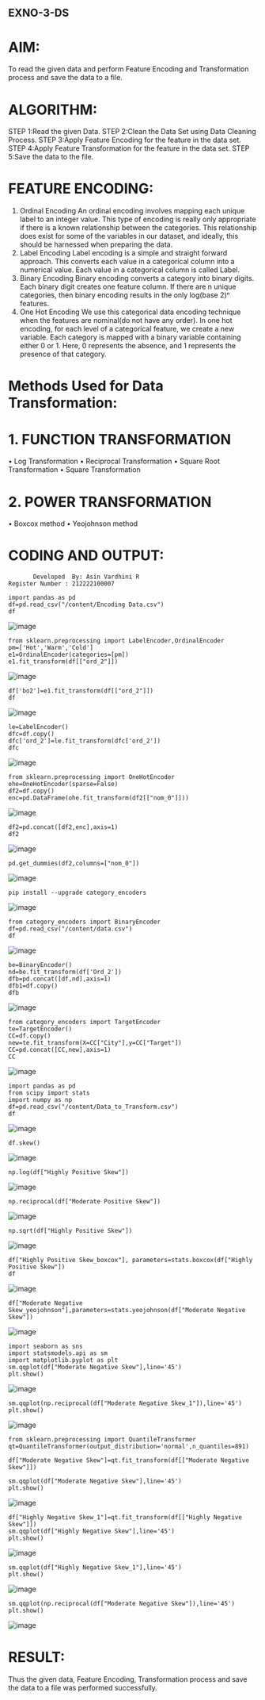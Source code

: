 ## EXNO-3-DS

# AIM:
To read the given data and perform Feature Encoding and Transformation process and save the data to a file.

# ALGORITHM:
STEP 1:Read the given Data.
STEP 2:Clean the Data Set using Data Cleaning Process.
STEP 3:Apply Feature Encoding for the feature in the data set.
STEP 4:Apply Feature Transformation for the feature in the data set.
STEP 5:Save the data to the file.

# FEATURE ENCODING:
1. Ordinal Encoding
An ordinal encoding involves mapping each unique label to an integer value. This type of encoding is really only appropriate if there is a known relationship between the categories. This relationship does exist for some of the variables in our dataset, and ideally, this should be harnessed when preparing the data.
2. Label Encoding
Label encoding is a simple and straight forward approach. This converts each value in a categorical column into a numerical value. Each value in a categorical column is called Label.
3. Binary Encoding
Binary encoding converts a category into binary digits. Each binary digit creates one feature column. If there are n unique categories, then binary encoding results in the only log(base 2)ⁿ features.
4. One Hot Encoding
We use this categorical data encoding technique when the features are nominal(do not have any order). In one hot encoding, for each level of a categorical feature, we create a new variable. Each category is mapped with a binary variable containing either 0 or 1. Here, 0 represents the absence, and 1 represents the presence of that category.

# Methods Used for Data Transformation:
  # 1. FUNCTION TRANSFORMATION
• Log Transformation
• Reciprocal Transformation
• Square Root Transformation
• Square Transformation
  # 2. POWER TRANSFORMATION
• Boxcox method
• Yeojohnson method

# CODING AND OUTPUT:
```
       Developed  By: Asin Vardhini R
Register Number : 212222100007
```
```
import pandas as pd
df=pd.read_csv("/content/Encoding Data.csv")
df
```
![image](https://github.com/user-attachments/assets/4d435068-e78f-4d3c-83dc-ae9b7630a967)

```
from sklearn.preprocessing import LabelEncoder,OrdinalEncoder
pm=['Hot','Warm','Cold']
e1=OrdinalEncoder(categories=[pm])
e1.fit_transform(df[["ord_2"]])
```
![image](https://github.com/user-attachments/assets/03942a61-d367-453c-8eb1-4fa2d927b01b)

```
df['bo2']=e1.fit_transform(df[["ord_2"]])
df
```
![image](https://github.com/user-attachments/assets/2701967c-2909-49af-afd7-04057cb75573)

```
le=LabelEncoder()
dfc=df.copy()
dfc['ord_2']=le.fit_transform(dfc['ord_2'])
dfc
```
![image](https://github.com/user-attachments/assets/13579943-94e1-4a79-906a-c16ec097ad9a)

```
from sklearn.preprocessing import OneHotEncoder
ohe=OneHotEncoder(sparse=False)
df2=df.copy()
enc=pd.DataFrame(ohe.fit_transform(df2[["nom_0"]]))
```
![image](https://github.com/user-attachments/assets/c5a6c2cc-bf78-4c19-89a5-1d25386a6bba)

```
df2=pd.concat([df2,enc],axis=1)
df2
```
![image](https://github.com/user-attachments/assets/41047d3e-fe86-43f4-9c6c-7e86dec05b2a)

```
pd.get_dummies(df2,columns=["nom_0"])
```
![image](https://github.com/user-attachments/assets/64fd2af5-3b73-40ae-b977-51eb11d242f9)

```
pip install --upgrade category_encoders
```
 ![image](https://github.com/user-attachments/assets/accc99ee-2a01-4602-8e9d-bd2858d604ad)

 ```
from category_encoders import BinaryEncoder
df=pd.read_csv("/content/data.csv")
df
```
![image](https://github.com/user-attachments/assets/62c423ed-af97-4a64-b1d9-41464769c37b)

```
be=BinaryEncoder()
nd=be.fit_transform(df['Ord_2'])
dfb=pd.concat([df,nd],axis=1)
dfb1=df.copy()
dfb
```
![image](https://github.com/user-attachments/assets/7b49e579-68ce-4146-a9e2-4a1dc7bcf548)


```
from category_encoders import TargetEncoder
te=TargetEncoder()
CC=df.copy()
new=te.fit_transform(X=CC["City"],y=CC["Target"])
CC=pd.concat([CC,new],axis=1)
CC
```
![image](https://github.com/user-attachments/assets/cd06e136-b204-4a49-a132-254583ae35d4)

```
import pandas as pd
from scipy import stats
import numpy as np
df=pd.read_csv("/content/Data_to_Transform.csv")
df
```
![image](https://github.com/user-attachments/assets/00c687a6-61a9-4ae0-83b1-470c3a163eed)

```
df.skew()
```
![image](https://github.com/user-attachments/assets/1cd6ccfe-c909-4278-9891-e96eb04b2027)

```
np.log(df["Highly Positive Skew"])
```
![image](https://github.com/user-attachments/assets/f9b0c4fd-850e-4514-9426-9bdc416647d9)

```
np.reciprocal(df["Moderate Positive Skew"])
```
![image](https://github.com/user-attachments/assets/1983a683-a975-461a-958b-7d1676cfbcf5)

```
np.sqrt(df["Highly Positive Skew"])
```
![image](https://github.com/user-attachments/assets/37b7db91-16f7-4ba9-beb1-268a621f221e)

```
df["Highly Positive Skew_boxcox"], parameters=stats.boxcox(df["Highly Positive Skew"])
df
```
![image](https://github.com/user-attachments/assets/6b3377fb-d296-4071-b0d6-9246f56f4f05)

```
df["Moderate Negative Skew_yeojohnson"],parameters=stats.yeojohnson(df["Moderate Negative Skew"])
```
![image](https://github.com/user-attachments/assets/88cc6f76-5305-4058-ab8f-5064849dea36)

```
import seaborn as sns
import statsmodels.api as sm
import matplotlib.pyplot as plt
sm.qqplot(df["Moderate Negative Skew"],line='45')
plt.show()
```
![image](https://github.com/user-attachments/assets/dd3fe9bc-b64c-4d96-9542-78bf19c0dbe3)


```
sm.qqplot(np.reciprocal(df["Moderate Negative Skew_1"]),line='45')
plt.show()
```
![image](https://github.com/user-attachments/assets/b4769efe-98eb-47a6-86f4-20320a789120)

```
from sklearn.preprocessing import QuantileTransformer
qt=QuantileTransformer(output_distribution='normal',n_quantiles=891)

df["Moderate Negative Skew"]=qt.fit_transform(df[["Moderate Negative Skew"]])

sm.qqplot(df["Moderate Negative Skew"],line='45')
plt.show()
```

![image](https://github.com/user-attachments/assets/11580c9d-9684-4320-9621-1f885a0a4ba6)

```
df["Highly Negative Skew_1"]=qt.fit_transform(df[["Highly Negative Skew"]])
sm.qqplot(df["Highly Negative Skew"],line='45')
plt.show()
```
![image](https://github.com/user-attachments/assets/9938d969-22ca-4d93-8f74-d1aaba64db60)

```
sm.qqplot(df["Highly Negative Skew_1"],line='45')
plt.show()
```
![image](https://github.com/user-attachments/assets/61f75d73-ec15-43fe-8bab-4466b6c2575c)

```
sm.qqplot(np.reciprocal(df["Moderate Negative Skew"]),line='45')
plt.show()
```
![image](https://github.com/user-attachments/assets/17f05d83-eb96-4c73-aa69-c4ac6a602f08)

# RESULT:
  Thus the given data, Feature Encoding, Transformation process and save the data to a file was performed successfully.



























       
